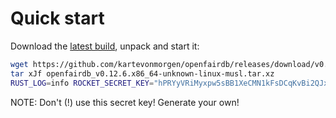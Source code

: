 # Quick start

Download the [latest build](https://github.com/kartevonmorgen/openfairdb/releases/download/v0.12.6/openfairdb_v0.12.6.x86_64-unknown-linux-musl.tar.xz),
unpack and start it:

```sh
wget https://github.com/kartevonmorgen/openfairdb/releases/download/v0.12.6/openfairdb_v0.12.6.x86_64-unknown-linux-musl.tar.xz
tar xJf openfairdb_v0.12.6.x86_64-unknown-linux-musl.tar.xz
RUST_LOG=info ROCKET_SECRET_KEY="hPRYyVRiMyxpw5sBB1XeCMN1kFsDCqKvBi2QJxBVHQk=" ./openfairdb
```

NOTE: Don't (!) use this secret key! Generate your own!
